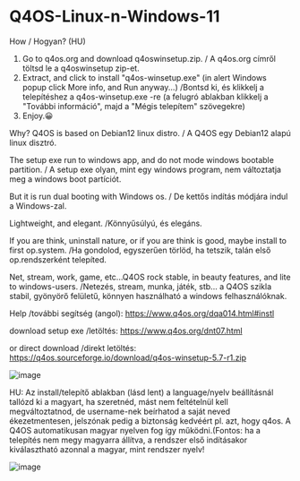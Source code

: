 # Q4OS-Linux-n-Windows-11
How / Hogyan? (HU)
1. Go to q4os.org and download q4oswinsetup.zip. / A q4os.org címről töltsd le a q4oswinsetup zip-et.
2. Extract, and click to install "q4os-winsetup.exe" (in alert Windows popup click More info, and Run anyway...) /Bontsd ki, és klikkelj a telepítéshez a q4os-winsetup.exe -re (a felugró ablakban klikkelj a "További információ", majd a "Mégis telepítem" szövegekre)
3. Enjoy.😀 
   
Why?
Q4OS is based on Debian12 linux distro. / A Q4OS egy Debian12 alapú linux disztró.

The setup exe run to windows app, and do not mode windows bootable partition. / A setup exe olyan, mint egy windows program, nem változtatja meg a windows boot partíciót.

But it is run dual booting with Windows os. / De kettős indítás módjára indul a Windows-zal.

Lightweight, and elegant. /Könnyűsúlyú, és elegáns.

If you are think, uninstall nature, or if you are think is good, maybe install to first op.system. /Ha gondolod, egyszerűen törlöd, ha tetszik, talán első op.rendszerként telepíted.

Net, stream, work, game, etc...Q4OS rock stable, in beauty features, and lite to windows-users. /Netezés, stream, munka, játék, stb... a Q4OS szikla stabil, gyönyörő felületű, könnyen használható a windows felhasználóknak.

Help /további segítség (angol): https://www.q4os.org/dqa014.html#instl 

download setup exe /letöltés: https://www.q4os.org/dnt07.html

or direct download /direkt letöltés: https://q4os.sourceforge.io/download/q4os-winsetup-5.7-r1.zip

![image](https://github.com/user-attachments/assets/4234761b-045f-44de-ae3e-c13969a1d52b)

HU: Az install/telepítő ablakban (lásd lent) a language/nyelv beállításnál tallózd ki a magyart, ha szeretnéd, mást nem feltételnül kell megváltoztatnod, de username-nek beírhatod a saját neved ékezetmentesen, jelszónak pedig a biztonság kedvéért pl. azt, hogy q4os. A Q4OS automatikusan magyar nyelven fog így működni.(Fontos: ha a telepítés nem megy magyarra állítva, a rendszer első indításakor kiválasztható azonnal a magyar, mint rendszer nyelv!

![image](https://github.com/user-attachments/assets/50158fee-05d6-44b7-b7b7-965593be03ea)

